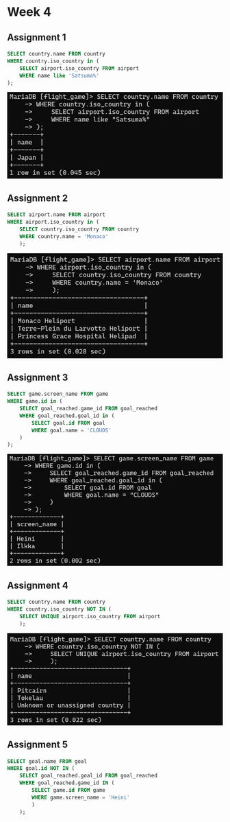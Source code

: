 # Week 4

## Assignment 1 

```sql
SELECT country.name FROM country
WHERE country.iso_country in (
    SELECT airport.iso_country FROM airport
    WHERE name like 'Satsuma%'
);
```

![W4E5_1.png](W4E5_1.png)

## Assignment 2
```sql
SELECT airport.name FROM airport
WHERE airport.iso_country in (
    SELECT country.iso_country FROM country
    WHERE country.name = 'Monaco'
    );
```

![W4E5_2.png](W4E5_2.png)

## Assignment 3
```sql
SELECT game.screen_name FROM game
WHERE game.id in (
    SELECT goal_reached.game_id FROM goal_reached
    WHERE goal_reached.goal_id in (
        SELECT goal.id FROM goal
        WHERE goal.name = 'CLOUDS'
    )
);
```

![W4E5_3.png](W4E5_3.png)

## Assignment 4

```sql
SELECT country.name FROM country
WHERE country.iso_country NOT IN (
    SELECT UNIQUE airport.iso_country FROM airport
    );
```

![W4E5_4.png](W4E5_4.png)

## Assignment 5

```sql
SELECT goal.name FROM goal
WHERE goal.id NOT IN (
    SELECT goal_reached.goal_id FROM goal_reached
    WHERE goal_reached.game_id IN (
        SELECT game.id FROM game
        WHERE game.screen_name = 'Heini'
        )
    );
```